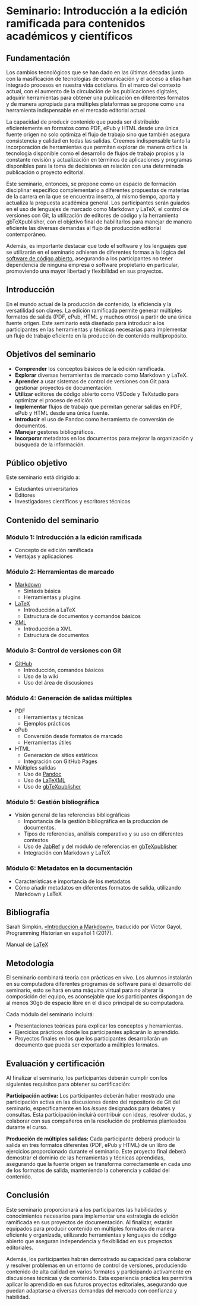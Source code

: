 # Seminario: Introducción a la edición ramificada para contenidos académicos y científicos

## Fundamentación

Los cambios tecnológicos que se han dado en las últimas décadas junto con la masificación de tecnologías de comunicación y el acceso a ellas han integrado procesos en nuestra vida cotidiana. En el marco del contexto actual, con el aumento de la circulación de las publicaciones digitales, adquirir herramientas para obtener una publicación en diferentes formatos y de manera apropiada para múltiples plataformas se propone como una herramienta indispensable en el mercado editorial actual.

La capacidad de producir contenido que pueda ser distribuido eficientemente en formatos como PDF, ePub y HTML desde una única fuente origen no solo optimiza el flujo de trabajo sino que también asegura consistencia y calidad en todas las salidas. Creemos indispensable tanto la incorporación de herramientas que permitan explorar de manera crítica la tecnología disponible como el desarrollo de flujos de trabajo propios y la constante revisión y actualización en términos de aplicaciones y programas disponibles para la toma de decisiones en relación con una determinada publicación o proyecto editorial.

Este seminario, entonces, se propone como un espacio de formación disciplinar específico complementario a diferentes propuestas de materias de la carrera en la que se encuentra inserto, al mismo tiempo, aporta y actualiza la propuesta académica general. Los participantes serán guiados en el uso de lenguajes de marcado como Markdown y LaTeX, el control de versiones con Git, la utilización de editores de código y la herramienta gbTeXpublisher, con el objetivo final de habilitarlos para manejar de manera eficiente las diversas demandas al flujo de producción editorial contemporáneo.

Además, es importante destacar que todo el software y los lenguajes que se utilizarán en el seminario adhieren de diferentes formas a la lógica del [software de código abierto](https://es.wikipedia.org/wiki/Software_de_c%C3%B3digo_abierto), asegurando a los participantes no tener dependencia de ninguna empresa o software propietario en particular, promoviendo una mayor libertad y flexibilidad en sus proyectos.

## Introducción

En el mundo actual de la producción de contenido, la eficiencia y la versatilidad son claves. La edición ramificada permite generar múltiples formatos de salida (PDF, ePub, HTML y muchos otros) a partir de una única fuente origen. Este seminario está diseñado para introducir a los participantes en las herramientas y técnicas necesarias para implementar un flujo de trabajo eficiente en la producción de contenido multipropósito.

## Objetivos del seminario

- **Comprender** los conceptos básicos de la edición ramificada.
- **Explorar** diversas herramientas de marcado como Markdown y LaTeX.
- **Aprender** a usar sistemas de control de versiones con Git para gestionar proyectos de documentación.
- **Utilizar** editores de código abierto como VSCode y TeXstudio para optimizar el proceso de edición.
- **Implementar** flujos de trabajo que permitan generar salidas en PDF, ePub y HTML desde una única fuente.
- **Introducir** el uso de Pandoc como herramienta de conversión de documentos.
- **Manejar** gestores bibliográficos.
- **Incorporar** metadatos en los documentos para mejorar la organización y búsqueda de la información.

## Público objetivo

Este seminario está dirigido a:

- Estudiantes universitarios
- Editores
- Investigadores científicos y escritores técnicos

## Contenido del seminario

### Módulo 1: Introducción a la edición ramificada

- Concepto de edición ramificada
- Ventajas y aplicaciones

### Módulo 2: Herramientas de marcado

- [Markdown](https://es.wikipedia.org/wiki/Markdown)
   - Sintaxis básica
   - Herramientas y plugins
- [LaTeX](https://www.latex-project.org/)
   - Introducción a LaTeX
   - Estructura de documentos y comandos básicos
- [XML](https://www.w3.org/XML/)
   - Introducción a XML
   - Estructura de documentos

### Módulo 3: Control de versiones con Git

-  [GitHub](https://github.com/)
   - Introducción, comandos básicos
   - Uso de la wiki
   - Uso del área de discusiones

### Módulo 4: Generación de salidas múltiples

- PDF
   - Herramientas y técnicas
   - Ejemplos prácticos
- ePub
   - Conversión desde formatos de marcado
   - Herramientas útiles
- HTML
   - Generación de sitios estáticos
   - Integración con GitHub Pages
- Múltiples salidas
   - Uso de [Pandoc](https://es.wikipedia.org/wiki/Pandoc)
   - Uso de [LaTeXML](https://math.nist.gov/~BMiller/LaTeXML/)
   - Uso de [gbTeXpublisher](https://github.com/albertomoyano/gbtexpublisher)

### Módulo 5: Gestión bibliográfica

- Visión general de las referencias bibliográficas
   - Importancia de la gestión bibliográfica en la producción de documentos.
   - Tipos de referencias, análisis comparativo y su uso en diferentes contextos
   - Uso de [JabRef](https://www.jabref.org/) y del módulo de referencias en [gbTeXpublisher](https://github.com/albertomoyano/gbtexpublisher)
   - Integración con Markdown y LaTeX

### Módulo 6: Metadatos en la documentación

- Características e importancia de los metadatos
- Cómo añadir metadatos en diferentes formatos de salida, utilizando Markdown y LaTeX

## Bibliografía

Sarah Simpkin, [«Introducción a Markdown»](https://doi.org/10.46430/phes0014), traducido por Víctor Gayol, Programming Historian en español 1 (2017).

Manual de [LaTeX](https://es.wikibooks.org/wiki/Manual_de_LaTeX)

## Metodología

El seminario combinará teoría con prácticas en vivo. Los alumnos instalarán en su computadora diferentes programas de software para el desarrollo del seminario, esto se hará en una máquina virtual para no alterar la composición del equipo, es aconsejable que los participantes dispongan de al menos 30gb de espacio libre en el disco principal de su computadora.

Cada módulo del seminario incluirá:

- Presentaciones teóricas para explicar los conceptos y herramientas.
- Ejercicios prácticos donde los participantes aplicarán lo aprendido.
- Proyectos finales en los que los participantes desarrollarán un documento que pueda ser exportado a múltiples formatos.

## Evaluación y certificación

Al finalizar el seminario, los participantes deberán cumplir con los siguientes requisitos para obtener su certificación:

**Participación activa:** Los participantes deberán haber mostrado una participación activa en las discusiones dentro del repositorio de Git del seminario, específicamente en los _issues_ designados para debates y consultas. Esta participación incluirá contribuir con ideas, resolver dudas, y colaborar con sus compañeros en la resolución de problemas planteados durante el curso.

**Producción de múltiples salidas:** Cada participante deberá producir la salida en tres formatos diferentes (PDF, ePub y HTML) de un libro de ejercicios proporcionado durante el seminario. Este proyecto final deberá demostrar el dominio de las herramientas y técnicas aprendidas, asegurando que la fuente origen se transforma correctamente en cada uno de los formatos de salida, manteniendo la coherencia y calidad del contenido.

## Conclusión

Este seminario proporcionará a los participantes las habilidades y conocimientos necesarios para implementar una estrategia de edición ramificada en sus proyectos de documentación. Al finalizar, estarán equipados para producir contenido en múltiples formatos de manera eficiente y organizada, utilizando herramientas y lenguajes de código abierto que aseguran independencia y flexibilidad en sus proyectos editoriales.

Además, los participantes habrán demostrado su capacidad para colaborar y resolver problemas en un entorno de control de versiones, produciendo contenido de alta calidad en varios formatos y participando activamente en discusiones técnicas y de contenido. Esta experiencia práctica les permitirá aplicar lo aprendido en sus futuros proyectos editoriales, asegurando que puedan adaptarse a diversas demandas del mercado con confianza y habilidad.
